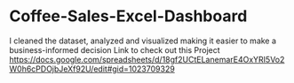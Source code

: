 # Coffee-Sales-Excel-Dashboard
I cleaned the dataset, analyzed and visualized making it easier to make a business-informed decision
Link to check out this Project
https://docs.google.com/spreadsheets/d/18gf2UCtELanemarE4OxYRI5Vo2W0h6cPDOjbJeXf92U/edit#gid=1023709329
